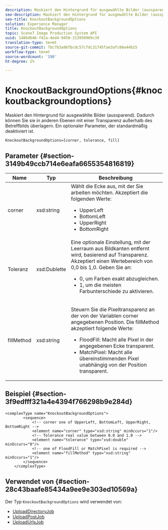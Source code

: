 ```yaml
---
description: Maskiert den Hintergrund für ausgewählte Bilder (aussparend). Dadurch können Sie sie in anderen Ebenen mit einer Transparenz außerhalb des Betreffbilds überlagern. Ein optionaler Parameter, der standardmäßig deaktiviert ist.
seo-description: Maskiert den Hintergrund für ausgewählte Bilder (aussparend). Dadurch können Sie sie in anderen Ebenen mit einer Transparenz außerhalb des Betreffbilds überlagern. Ein optionaler Parameter, der standardmäßig deaktiviert ist.
seo-title: KnockoutBackgroundOptions
solution: Experience Manager
title: KnockoutBackgroundOptions
topic: Scene7 Image Production System API
uuid: 1486d646-f42a-4ed4-9450-313950969c39
translation-type: tm+mt
source-git-commit: 7bc7b3a86fbcdc57cfdc31745fae3afc06e44b15
workflow-type: tm+mt
source-wordcount: '198'
ht-degree: 2%

---
```



# KnockoutBackgroundOptions{#knockoutbackgroundoptions}

Maskiert den Hintergrund für ausgewählte Bilder (aussparend). Dadurch können Sie sie in anderen Ebenen mit einer Transparenz außerhalb des Betreffbilds überlagern. Ein optionaler Parameter, der standardmäßig deaktiviert ist.

`KnockoutBackgroundOptions=[corner, tolerance, fill]`

## Parameter {#section-3149b49ccb714e6eafa6655354816819}

<table id="table_68131DE0A3C84908A43C6F7777F20973"> 
 <thead> 
  <tr> 
   <th colname="col1" class="entry"> Name </th> 
   <th colname="col2" class="entry"> Typ </th> 
   <th colname="col3" class="entry"> Beschreibung </th> 
  </tr> 
 </thead>
 <tbody> 
  <tr> 
   <td colname="col1"> <span class="codeph"> <span class="varname"> corner</span> </span> </td> 
   <td colname="col2"> <span class="codeph"> xsd:string</span> </td> 
   <td colname="col3">Wählt die Ecke aus, mit der Sie arbeiten möchten. <span class="codeph"> Akzeptiert </span> die folgenden Werte: 
    <ul id="ul_36C2F07706764A7081010D5521BF3096">
     <li id="li_CBACE5C6AA8C48D3BEE033D3AE03AF3C"><span class="codeph"> UpperLeft</span></li>
     <li id="li_49AC53536B4B4D2CA3DD89E2A2B2E95D"><span class="codeph"> BottomLeft</span></li>
     <li id="li_7AD372FF4A9B48F0A16964EE9CB3EE88"><span class="codeph"> UpperRight</span></li>
     <li id="li_D31476DD9A8E4BDBB13A6DDA46547877"><span class="codeph"> BottomRight</span></li>
    </ul></td> 
  </tr> 
  <tr> 
   <td colname="col1"> <span class="codeph"> <span class="varname"> Toleranz</span> </span> </td> 
   <td colname="col2"> <span class="codeph"> xsd:Dublette</span> </td> 
   <td colname="col3">Eine optionale Einstellung, mit der Leerraum aus Bildkanten entfernt wird, basierend auf Transparenz. Akzeptiert einen Wertebereich von 0,0 bis 1,0. Geben Sie an: 
    <ul id="ul_FE5423B857AE43FCBA7A9AEA76C754CC">
     <li id="li_01E3BD0AB8DA4C408B47CB02B269404A">0, um Farben exakt abzugleichen. </li>
     <li id="li_FCE21384265D4ECE9C0D785F1BB32C3A">1, um die meisten Farbunterschiede zu aktivieren. </li>
    </ul></td> 
  </tr> 
  <tr> 
   <td colname="col1"> <span class="codeph"> <span class="varname"> fillMethod</span> </span> </td> 
   <td colname="col2"> <span class="codeph"> xsd:string</span> </td> 
   <td colname="col3"> <p>Steuern Sie die Pixeltransparenz an der von der Variablen <span class="codeph"><span class="varname"> corner</span></span> angegebenen Position. Die <span class="codeph"> fillMethod</span> akzeptiert folgende Werte: </p> 
    <ul id="ul_D95F3B613D344BB89487ED09D83F9217"> 
     <li id="li_3D7B7CA1B9094D16A98E0BA3D962E97F"> <span class="codeph"> FloodFill</span>: Macht alle Pixel in der angegebenen Ecke transparent. </li> 
     <li id="li_F97343C3DA7644BCBD1748AD8F9DCE2E"> <span class="codeph"> MatchPixel</span>: Macht alle übereinstimmenden Pixel unabhängig von der Position transparent. </li> 
    </ul> </td> 
  </tr> 
 </tbody> 
</table>

## Beispiel {#section-3f9edfff321a4e4394f766298b9e284d}

```
<complexType name="KnockoutBackgroundOptions">
        <sequence>
            <!-- corner one of UpperLeft, BottomLeft, UpperRight, BottomRight -->
            <element name="corner" type="xsd:string" minOccurs="1"/>
            <!-- Tolerance real value between 0.0 and 1.0 -->
            <element name="tolerance" type="xsd:double" minOccurs="0"/>
            <!-- one of FloodFill or MatchPixel is required -->
            <element name="fillMethod" type="xsd:string" minOccurs="1"/>
        </sequence>
    </complexType>
```

## Verwendet von {#section-28c43baafe85434a9ee9e303ed10569a}

Der Typ `KnockoutBackgroundOptions` wird verwendet von:

* [UploadDirectoryJob](../../types/c-data-types/r-upload-directory-job.md#reference-e707ebf53b074c49ad983d1886e0bbb6)
* [UploadPostJob](../../types/c-data-types/r-upload-post-job.md#reference-bca2339b593f4637a687c33937215ef4)
* [UploadUrlsJob](../../types/c-data-types/r-upload-urls-job.md#reference-8e9bc895268c4321b233dbeadc990398)

